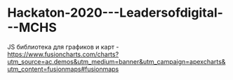 # Hackaton-2020---Leadersofdigital---MCHS


JS библиотека для графиков и карт - https://www.fusioncharts.com/charts?utm_source=ac.demos&utm_medium=banner&utm_campaign=apexcharts&utm_content=fusionmaps#fusionmaps
